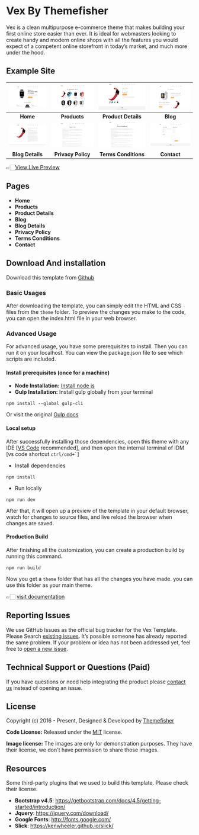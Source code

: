 # Vex By Themefisher

Vex is a clean multipurpose e-commerce theme that makes building your first online store easier than ever. It is ideal for webmasters looking to create handy and modern online shops with all the features you would expect of a competent online storefront in today’s market, and much more under the hood.

<!-- demo -->
## Example Site

| [![](screenshots/home.jpg)](https://demo.themefisher.com/vex/) | [![](screenshots/products.jpg)](https://demo.themefisher.com/vex/products.html) | [![](screenshots/pro-d.jpg)](https://demo.themefisher.com/vex/product-details.html) | [![](screenshots/blogs.jpg)](https://demo.themefisher.com/vex/blog.html) |
|:---:|:---:|:---:|:---:|
| **Home**  | **Products**  | **Product Details** | **Blog** |
| [![](screenshots/blog-d.jpg)](https://demo.themefisher.com/vex/blog-details.html) | [![](screenshots/privacy.jpg)](https://demo.themefisher.com/vex/privacy-policy.html) | [![](screenshots/terms.jpg)](https://demo.themefisher.com/vex/terms-conditions.html) | [![](screenshots/contact.jpg)](https://demo.themefisher.com/vex/contact.html) |
| **Blog Details**  | **Privacy Policy**  | **Terms Conditions** | **Contact** |

👉🏻[View Live Preview](https://demo.themefisher.com/vex/)

<!-- resources -->
## Pages

* **Home**
* **Products**
* **Product Details**
* **Blog**
* **Blog Details**
* **Privacy Policy**
* **Terms Conditions**
* **Contact**

<!-- download -->
## Download And installation

Download this template from [Github](https://github.com/themefisher/vex/archive/main.zip)

<!-- installation -->
### Basic Usages

After downloading the template, you can simply edit the HTML and CSS files from the `theme` folder. To preview the changes you make to the code, you can open the index.html file in your web browser.

### Advanced Usage

For advanced usage, you have some prerequisites to install. Then you can run it on your localhost. You can view the package.json file to see which scripts are included.

#### Install prerequisites (once for a machine)

* **Node Installation:** [Install node js](https://nodejs.org/en/download/)
* **Gulp Installation:** Install gulp globally from your terminal

```
npm install --global gulp-cli
```

Or visit the original [Gulp docs](https://gulpjs.com/docs/en/getting-started/quick-start)

#### Local setup

After successfully installing those dependencies, open this theme with any IDE [[VS Code](https://code.visualstudio.com/) recommended], and then open the internal terminal of IDM [vs code shortcut <code>ctrl/cmd+\`</code>]

* Install dependencies

```
npm install
```

* Run locally

```
npm run dev
```

After that, it will open up a preview of the template in your default browser, watch for changes to source files, and live reload the browser when changes are saved.

#### Production Build

After finishing all the customization, you can create a production build by running this command.

```
npm run build
```

Now you get a `theme` folder that has all the changes you have made. you can use this folder as your main theme.

👉🏻 [visit documentation](https://docs.themefisher.com/vex/)

<!-- reporting issue -->
## Reporting Issues

We use GitHub Issues as the official bug tracker for the Vex Template. Please Search [existing issues](https://github.com/themefisher/vex/issues). It’s possible someone has already reported the same problem.
If your problem or idea has not been addressed yet, feel free to [open a new issue](https://github.com/themefisher/vex/issues).

<!-- support -->
## Technical Support or Questions (Paid)

If you have questions or need help integrating the product please [contact us](mailto:mehedi@themefisher.com) instead of opening an issue.

<!-- licence -->
## License

Copyright (c) 2016 - Present, Designed & Developed by [Themefisher](https://themefisher.com)

**Code License:** Released under the [MIT](https://github.com/themefisher/vex/blob/main/LICENSE) license.

**Image license:** The images are only for demonstration purposes. They have their license, we don't have permission to share those images.

<!-- resources -->
## Resources

Some third-party plugins that we used to build this template. Please check their license.

* **Bootstrap v4.5**: <https://getbootstrap.com/docs/4.5/getting-started/introduction/>
* **Jquery**: <https://jquery.com/download/>
* **Google Fonts**: <http://fonts.google.com/>
* **Slick**: <https://kenwheeler.github.io/slick/>
